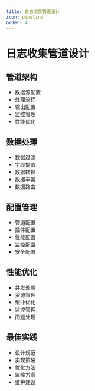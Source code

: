 ```yaml
---
title: 日志收集管道设计
icon: pipeline
order: 4
---
```


# 日志收集管道设计

## 管道架构
- 数据源配置
- 处理流程
- 输出配置
- 监控管理
- 性能优化

## 数据处理
- 数据过滤
- 字段提取
- 数据转换
- 数据丰富
- 数据路由

## 配置管理
- 管道配置
- 插件配置
- 性能配置
- 监控配置
- 安全配置

## 性能优化
- 并发处理
- 资源管理
- 缓冲优化
- 监控管理
- 问题处理

## 最佳实践
- 设计规范
- 实现策略
- 优化方法
- 监控方案
- 维护建议
